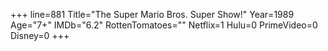+++
line=881
Title="The Super Mario Bros. Super Show!"
Year=1989
Age="7+"
IMDb="6.2"
RottenTomatoes=""
Netflix=1
Hulu=0
PrimeVideo=0
Disney=0
+++

